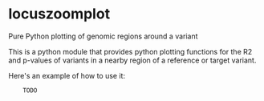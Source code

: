 # locuszoomplot
Pure Python plotting of genomic regions around a variant


This is a python module that provides python plotting functions for the R2 and p-values of variants in a nearby region of a reference or target variant.


Here's an example of how to use it:

```python
    TODO
```

